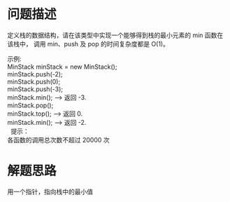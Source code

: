 # 问题描述
定义栈的数据结构，请在该类型中实现一个能够得到栈的最小元素的 min 函数在该栈中，
调用 min、push 及 pop 的时间复杂度都是 O(1)。

示例:  
MinStack minStack = new MinStack();  
minStack.push(-2);  
minStack.push(0);  
minStack.push(-3);   
minStack.min();   --> 返回 -3.  
minStack.pop();  
minStack.top();      --> 返回 0.  
minStack.min();   --> 返回 -2.  
  
提示：  
各函数的调用总次数不超过 20000 次

# 解题思路
用一个指针，指向栈中的最小值
